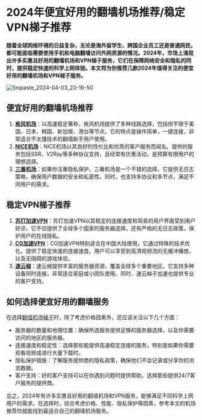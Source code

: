 # 2024年便宜好用的翻墙机场推荐/稳定VPN梯子推荐

**随着全球网络环境的日益复杂，无论是海外留学生、跨国企业员工还是普通网民，都可能面临需要使用手机和电脑翻墙访问外网资源的情况。2024年，市场上涌现出许多实惠且好用的翻墙机场和VPN梯子服务，它们在保障网络安全和隐私的同时，提供稳定快速的科学上网体验。本文将为你推荐几款2024年值得关注的便宜好用的翻墙机场和VPN梯子服务。**

![Snipaste_2024-04-03_23-16-50](https://github.com/VPN-CN/2024tizi/assets/156046824/58342f91-1a46-40b4-af6d-e5c8c7f372e4)


## 便宜好用的翻墙机场推荐

1. [**疾风机场**](https://go.1vpn.cc/jife)：以高速稳定著称，疾风机场提供了多种线路选择，包括但不限于美国、日本、韩国、新加坡、港台等节点。它的特点是操作简单，一键连接，非常适合不太懂技术的翻墙新手用户使用。
2. [**NICE机场**](https://go.1vpn.cc/nisi)：NICE机场以其良好的性价比和优质的客户服务而闻名。提供的服务包括SSR、V2Ray等多种协议支持，且经常有优惠活动，是预算有限用户的理想选择。
3. [**三番机场**](https://go.1vpn.cc/3fan)：如果你注重隐私保护，三番机场是一个不错的选择。它提供无日志策略，确保用户数据的安全和私密性。同时，也支持多协议和多节点，满足不同用户的需求。

## 稳定VPN梯子推荐

1. [**苏打加速VPN**](https://go.1vpn.cc/soda)：苏打加速VPN以其稳定的连接速度和简易的用户界面受到用户好评。它不仅提供了全球多个国家的服务器选择，还有严格的无日志政策，保护用户的在线隐私。
2. [**CG加速VPN**](https://go.1vpn.cc/cybg)：CG加速VPN特别适合在中国大陆使用，它通过特殊的技术优化，提供了稳定快速的连接速度。用户可以享受到高清视频流的无缓冲播放，以及无阻碍的游戏体验。
3. [**速云梯**](https://go.1vpn.cc/suyu)：速云梯提供丰富的服务器资源，覆盖全球多个重要地区。它支持多种设备同时连接，非常适合家庭或小团队使用。同时，速云梯子加速也提供专业的客户支持。

## 如何选择便宜好用的翻墙服务

在选择[翻墙机场梯子](https://github.com/2025vpn/jichangtuijian)时，除了考虑价格因素外，还应该关注以下几个方面：

* 服务器的数量和地理位置：确保所选服务提供足够的服务器选择，以及你需要访问的地区的服务器。
* 连接速度和稳定性：选择那些能提供高速稳定连接的服务，特别是如果你需要观看视频或进行大量下载时。
* 隐私保护措施：了解服务提供商的隐私政策，确保他们不会记录或分享你的浏览数据。
* 客户支持：好的客户支持可以在你遇到问题时提供帮助。选择那些提供24/7客户服务的提供商。

总之，2024年有许多实惠且好用的翻墙机场和VPN服务，能够满足不同科学上网用户的需求。在选择时，综合考虑价格、性能、隐私保护等因素，参考本文的机场推荐你就能找到最适合自己的翻墙机场服务。
